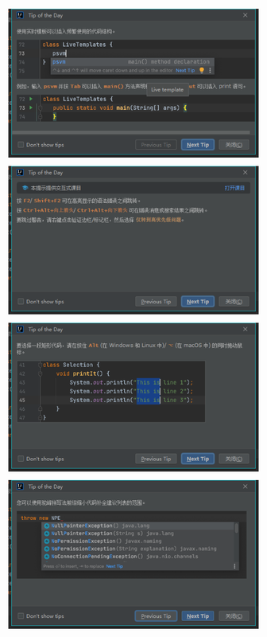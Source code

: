 ![image-20221128131912807](.\pictures\1.png)

![image-20221128132054335](.\pictures\2.png)

![image-20221128132113886](.\pictures\3.png)

![image-20221128132151750](.\pictures\4.png)